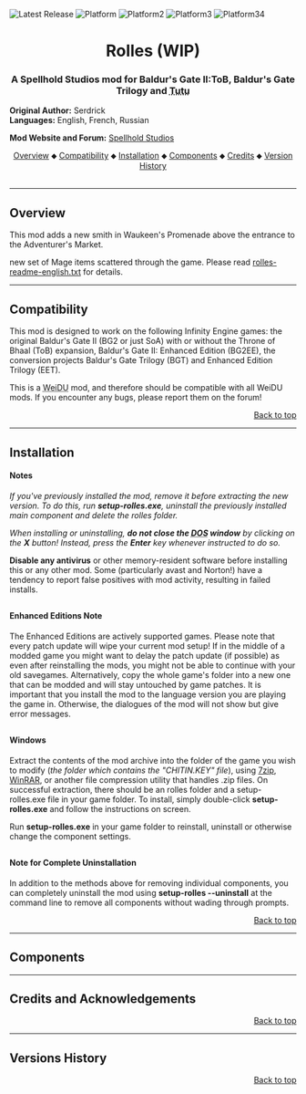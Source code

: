 
![Latest Release](https://img.shields.io/github/v/release/gibberlings3/realmod?include_prereleases)
![Platform](https://img.shields.io/static/v1?label=release&message=v5.0.0&color=red)
![Platform2](https://img.shields.io/static/v1?label=platform&message=windows&color=informational)
![Platform3](https://img.shields.io/static/v1?label=platform&message=windows&color=#ffdc6b)
![Platform34](https://img.shields.io/static/v1?label=platform&message=windows&color=gold)

<div align="center">
<h1><a name="top" id="top"></a>Rolles (WIP)</h1>

### A Spellhold Studios mod for Baldur's Gate II:ToB, Baldur's Gate Trilogy and <acronym title="Baldur's Gate 'To Two'">Tutu</acronym>
</div>

<p><strong>Original Author:</strong> Serdrick<br />
<strong>Languages:</strong> English, French, Russian<br />

<strong>Mod Website and Forum:</strong> <a href="http://www.shsforums.net/topic/36655-rolles-v3/">Spellhold Studios</a></p>


<div align="center">
<a href="#intro">Overview</a> &#x2B25; <a href="#compat">Compatibility</a> &#x2B25; <a href="#installation">Installation</a> &#x2B25; <a href="#components">Components</a> &#x2B25; <a href="#credits">Credits</a> &#x2B25; <a href="#versions">Version History</a></center></br></br>
</div>

<hr>


## <a name="intro" id="intro"></a>Overview


This mod adds a new smith in Waukeen's Promenade above the entrance to the Adventurer's Market.


new set of Mage items scattered through the game.
Please read <a href="https://raw.githubusercontent.com/GwendolyneFreddy/Rolles/master/rolles/readme/rolles-readme-english.txt">rolles-readme-english.txt</a> for details.


<hr>


## <a name="compat" id="compat"></a>Compatibility

This mod is designed to work on the following Infinity Engine games: the original Baldur's Gate II (BG2 or just SoA) with or without the Throne of Bhaal (ToB) expansion, Baldur's Gate II: Enhanced Edition (BG2EE), the conversion projects Baldur's Gate Trilogy (BGT) and Enhanced Edition Trilogy (EET).

This is a <acronym title="Weimer Dialogue Utility">WeiDU</acronym> mod, and therefore should be compatible with all WeiDU mods. If you encounter any bugs, please report them on the forum!<br>
<div style="text-align:right"><a href="#top">Back to top</a></div>


<hr>


## <a name="installation" id="installation"></a>Installation

#### Notes

<em>If you've previously installed the mod, remove it before extracting the new version. To do this, run <strong>setup-rolles.exe</strong>, uninstall the previously installed main component and delete the rolles folder.</em>

<em>When installing or uninstalling, <strong>do not close the <acronym title="Disk Operating System">DOS</acronym> window</strong> by clicking on the <strong>X</strong> button! Instead, press the <strong>Enter</strong> key whenever instructed to do so.</em>

<strong>Disable any antivirus</strong> or other memory-resident software before installing this or any other mod. Some (particularly avast and Norton!) have a tendency to report false positives with mod activity, resulting in failed installs.

## 

#### Enhanced Editions Note

The Enhanced Editions are actively supported games. Please note that every patch update will wipe your current mod setup! If in the middle of a modded game you might want to delay the patch update (if possible) as even after reinstalling the mods, you might not be able to continue with your old savegames. Alternatively, copy the whole game's folder into a new one that can be modded and will stay untouched by game patches. It is important that you install the mod to the language version you are playing the game in. Otherwise, the dialogues of the mod will not show but give error messages.

## 

#### Windows

Extract the contents of the mod archive into the folder of the game you wish to modify (<em>the folder which contains the "CHITIN.KEY" file</em>), using <a href="http://www.7-zip.org/download.html">7zip</a>, <a href="http://www.rarlab.com/download.htm">WinRAR</a>, or another file compression utility that handles .zip files. On successful extraction, there should be an rolles folder and a setup-rolles.exe file in your game folder. To install, simply double-click <strong>setup-rolles.exe</strong> and follow the instructions on screen.

Run <strong>setup-rolles.exe</strong> in your game folder to reinstall, uninstall or otherwise change the component settings.

## 

#### Note for Complete Uninstallation

In addition to the methods above for removing individual components, you can completely uninstall the mod using <strong>setup-rolles --uninstall</strong> at the command line to remove all components without wading through prompts.</br>
<div style="text-align:right"><a href="#top">Back to top</a></div>


<hr>


## <a name="components" id="components"></a>Components



<hr>


## <a name="credits" id="credits"></a>Credits and Acknowledgements

<div style="text-align:right"><a href="#top">Back to top</a></div>


<hr>


## <a name="versions" id="versions"></a>Versions History

<div style="text-align:right"><a href="#top">Back to top</a></div>

